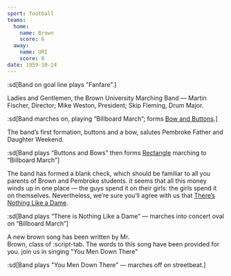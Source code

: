 ```yaml
---
sport: football
teams:
  home:
    name: Brown
    score: 6
  away:
    name: URI
    score: 0
date: 1959-10-24
---
```


:sd[Band on goal line plays "Fanfare".]

Ladies and Gentlemen, the Brown University Marching Band — Martin Fischer, Director; Mike Weston, President; Skip Fleming, Drum Major.

:sd[Band marches on, playing “Billboard March”; forms <u>Bow and Buttons</u>.]

The band’s first formation, buttons and a bow, salutes Pembroke Father and Daughter Weekend.

:sd[Band plays “Buttons and Bows” then forms <u>Rectangle</u> marching to “Billboard March”]

The band has formed a blank check, which should be familiar to all you parents of Brown and Pembroke students. it seems that all this money winds up in one place — the guys spend it on their girls: the girls spend it on themselves. Nevertheless, we’re sure you’ll agree with us that <u>There’s Nothing Like a Dame</u>.

:sd[Band plays “There is Nothing Like a Dame” — marches into concert oval on “Billboard March”]

A new brown song has been written by Mr.\
Brown, class of :script-tab. The words to this song have been provided for you. join us in singing "You Men Down There"

:sd[Band plays "You Men Down There" — marches off on streetbeat.]
